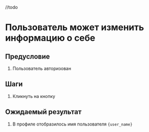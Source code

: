 //todo
# Пользователь может изменить информацию о себе

## Предусловие

1. Пользователь авторизован

## Шаги

1. Кликнуть на кнопку

## Ожидаемый результат

1. В профиле отобразилось имя пользователя `{user_name}`
